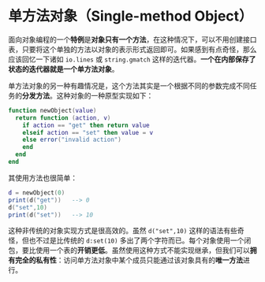 # 单方法对象（Single-method Object）

面向对象编程的一个**特例**是**对象只有一个方法**，在这种情况下，可以不用创建接口表，只要将这个单独的方法以对象的表示形式返回即可。如果感到有点奇怪，那么应该回忆一下诸如 `io.lines` 或 `string.gmatch` 这样的迭代器。**一个在内部保存了状态的迭代器就是一个单方法对象**。

单方法对象的另一种有趣情况是，这个方法其实是一个根据不同的参数完成不同任务的**分发方法**。这种对象的一种原型实现如下：

```lua
function newObject(value)
  return function (action, v)
    if action == "get" then return value
    elseif action == "set" then value = v
    else error("invalid action")
    end
  end
end
```

其使用方法也很简单：

```lua
d = newObject(0)
print(d("get"))   --> 0
d("set",10)
print(d("set"))   --> 10
```

这种非传统的对象实现方式是很高效的。虽然 `d("set",10)` 这样的语法有些奇怪，但也不过是比传统的 `d:set(10)` 多出了两个字符而已。每个对象使用一个闭包，要比使用一个表的**开销更低**。虽然使用这种方式不能实现继承，但我们可以**拥有完全的私有性**：访问单方法对象中某个成员只能通过该对象具有的**唯一方法**进行。
